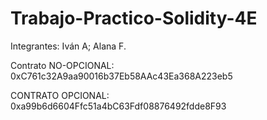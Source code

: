# Trabajo-Practico-Solidity-4E

Integrantes: Iván A; Alana F.

Contrato NO-OPCIONAL: 0xC761c32A9aa90016b37Eb58AAc43Ea368A223eb5

CONTRATO OPCIONAL: 0xa99b6d6604Ffc51a4bC63Fdf08876492fdde8F93

